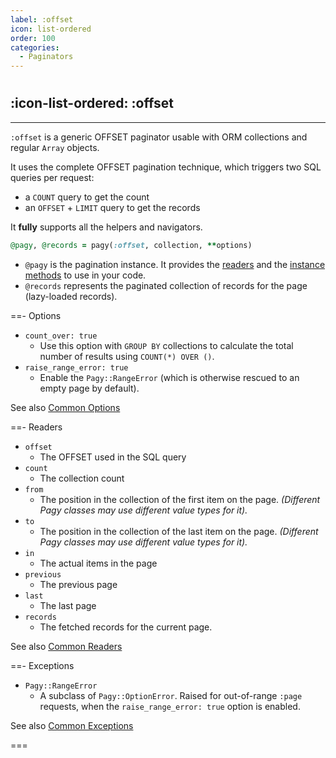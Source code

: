 ```yaml
---
label: :offset
icon: list-ordered
order: 100
categories: 
  - Paginators
---
```


#

## :icon-list-ordered: :offset

---

`:offset` is a generic OFFSET paginator usable with ORM collections and regular `Array` objects.

It uses the complete OFFSET pagination technique, which triggers two SQL queries per request:

- a `COUNT` query to get the count
- an `OFFSET` + `LIMIT` query to get the records

It **fully** supports all the helpers and navigators.

```ruby Controller
@pagy, @records = pagy(:offset, collection, **options)
```

- `@pagy` is the pagination instance. It provides the [readers](#readers) and the [instance methods](../methods#methods) to use in your code.
- `@records` represents the paginated collection of records for the page (lazy-loaded records).

==- Options

- `count_over: true`
  - Use this option with `GROUP BY` collections to calculate the total number of results using `COUNT(*) OVER ()`.
- `raise_range_error: true`
  - Enable the `Pagy::RangeError` (which is otherwise rescued to an empty page by default).

See also [Common Options](../paginators#common-options)

==- Readers

- `offset`
  - The OFFSET used in the SQL query
- `count`
  - The collection count
- `from`
  - The position in the collection of the first item on the page. _(Different Pagy classes may use different value types for it)._
- `to`
  - The position in the collection of the last item on the page. _(Different Pagy classes may use different value types for it)._
- `in`
  - The actual items in the page
- `previous`
  - The previous page
- `last`
  - The last page
- `records`
  - The fetched records for the current page.  

See also [Common Readers](../paginators#common-readers)

==- Exceptions

- `Pagy::RangeError`
  - A subclass of `Pagy::OptionError`. Raised for out-of-range `:page` requests, when the `raise_range_error: true` option is enabled.

See also [Common Exceptions](../paginators#common-exceptions)

===
